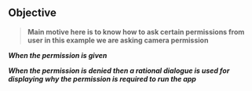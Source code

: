 ## Objective
> **Main  motive  here is to know how to ask certain permissions from user in this example we are asking camera permission**


***When the permission is given***


***When the permission is denied then a rational dialogue is used for displaying  why the permission is required to run the app***



